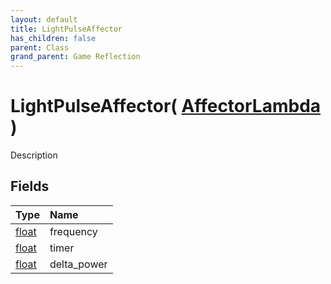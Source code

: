 ```yaml
---
layout: default
title: LightPulseAffector
has_children: false
parent: Class
grand_parent: Game Reflection
---
```

# LightPulseAffector( [ AffectorLambda ](/riftbreaker-wiki/docs/game-reflection/classes/affector_lambda/) )
Description 

## Fields

| Type | Name |
|:----------|:--------------|
| [float](/riftbreaker-wiki/docs/game-reflection/components/float/) | frequency |
| [float](/riftbreaker-wiki/docs/game-reflection/components/float/) | timer |
| [float](/riftbreaker-wiki/docs/game-reflection/components/float/) | delta_power |


